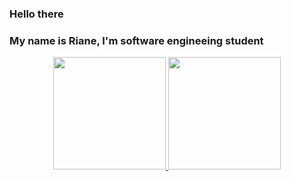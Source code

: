 ### Hello there
### My name is Riane, I'm software engineeing student

<div align="center">
  <a href="https://github.com/Riwne">
  <img height="180em" src="https://github-readme-stats.vercel.app/api?username=Riwne&show_icons=true&theme=github_dark&include_all_commits=true&count_private=true"/>
  <img height="180em" src="https://github-readme-stats.vercel.app/api/top-langs/?username=Riwne&layout=compact&langs_count=7&theme=github_dark"/>
</div>



